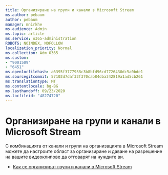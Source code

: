 ```yaml
---
title: Организиране на групи и канали в Microsoft Stream
ms.author: pebaum
author: pebaum
manager: mnirkhe
ms.audience: Admin
ms.topic: article
ms.service: o365-administration
ROBOTS: NOINDEX, NOFOLLOW
localization_priority: Normal
ms.collection: Adm_O365
ms.custom:
- "9001509"
- "6451"
ms.openlocfilehash: a6395f3777938c3b8bfd96cd7726430dc5a0bde1
ms.sourcegitcommit: 57102d7daf32f370cab84dba342819a1ad5cb261
ms.translationtype: MT
ms.contentlocale: bg-BG
ms.lasthandoff: 09/23/2020
ms.locfileid: "48274720"
---
```

# <a name="organize-groups-and-channels-in-microsoft-stream"></a>Организиране на групи и канали в Microsoft Stream

С комбинацията от канали и групи на организацията в Microsoft Stream можете да настроите област за организиране и даване на разрешение на вашите видеоклипове да отговарят на нуждите ви.  

- [Как се организират групи и канали в Microsoft Stream](https://docs.microsoft.com/stream/groups-channels-organization)
